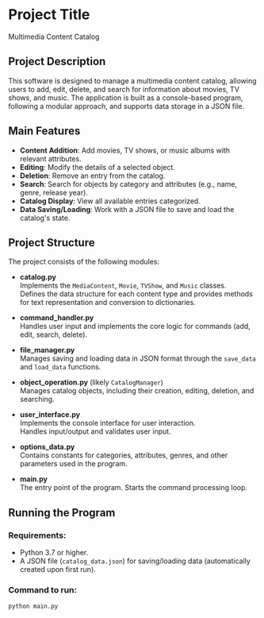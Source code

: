 # Project Title
Multimedia Content Catalog

## Project Description
This software is designed to manage a multimedia content catalog, allowing users to add, edit, delete, and search for information about movies, TV shows, and music. The application is built as a console-based program, following a modular approach, and supports data storage in a JSON file.

## Main Features
- **Content Addition**: Add movies, TV shows, or music albums with relevant attributes.
- **Editing**: Modify the details of a selected object.
- **Deletion**: Remove an entry from the catalog.
- **Search**: Search for objects by category and attributes (e.g., name, genre, release year).
- **Catalog Display**: View all available entries categorized.
- **Data Saving/Loading**: Work with a JSON file to save and load the catalog's state.

## Project Structure
The project consists of the following modules:

- **catalog.py**  
  Implements the `MediaContent`, `Movie`, `TVShow`, and `Music` classes.  
  Defines the data structure for each content type and provides methods for text representation and conversion to dictionaries.

- **command_handler.py**  
  Handles user input and implements the core logic for commands (add, edit, search, delete).

- **file_manager.py**  
  Manages saving and loading data in JSON format through the `save_data` and `load_data` functions.

- **object_operation.py** (likely `CatalogManager`)  
  Manages catalog objects, including their creation, editing, deletion, and searching.

- **user_interface.py**  
  Implements the console interface for user interaction.  
  Handles input/output and validates user input.

- **options_data.py**  
  Contains constants for categories, attributes, genres, and other parameters used in the program.

- **main.py**  
  The entry point of the program. Starts the command processing loop.

## Running the Program
### Requirements:
- Python 3.7 or higher.
- A JSON file (`catalog_data.json`) for saving/loading data (automatically created upon first run).

### Command to run:
```bash
python main.py
